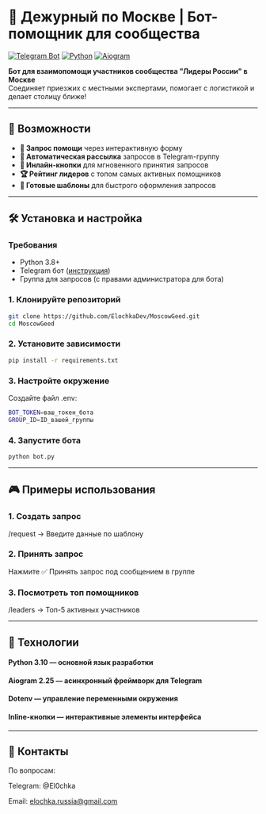 # 🚀 Дежурный по Москве | Бот-помощник для сообщества

[![Telegram Bot](https://img.shields.io/badge/Telegram-Bot-blue.svg)](https://core.telegram.org/bots)
[![Python](https://img.shields.io/badge/Python-3.8%2B-yellowgreen)](https://www.python.org/)
[![Aiogram](https://img.shields.io/badge/Aiogram-2.25.1-9cf)](https://docs.aiogram.dev/)

**Бот для взаимопомощи участников сообщества "Лидеры России" в Москве**  
Соединяет приезжих с местными экспертами, помогает с логистикой и делает столицу ближе!

---

## 🌟 Возможности

- **📨 Запрос помощи** через интерактивную форму  
- **📢 Автоматическая рассылка** запросов в Telegram-группу  
- **🔄 Инлайн-кнопки** для мгновенного принятия запросов  
- **🏆 Рейтинг лидеров** с топом самых активных помощников  
- **📌 Готовые шаблоны** для быстрого оформления запросов  


---

## 🛠 Установка и настройка

### Требования
- Python 3.8+
- Telegram бот ([инструкция](https://core.telegram.org/bots#6-botfather))
- Группа для запросов (с правами администратора для бота)

### 1. Клонируйте репозиторий
```bash
git clone https://github.com/ElochkaDev/MoscowGeed.git
cd MoscowGeed
```

### 2. Установите зависимости
```bash
pip install -r requirements.txt
```

### 3. Настройте окружение
Создайте файл .env:
```bash
BOT_TOKEN=ваш_токен_бота
GROUP_ID=ID_вашей_группы
```

### 4. Запустите бота
```bash
python bot.py
```

---

## 🎮 Примеры использования

### 1. Создать запрос
/request → Введите данные по шаблону

### 2. Принять запрос
Нажмите ✅ Принять запрос под сообщением в группе

### 3. Посмотреть топ помощников
/leaders → Топ-5 активных участников

---

## 🧰 Технологии

#### Python 3.10 — основной язык разработки
#### Aiogram 2.25 — асинхронный фреймворк для Telegram
#### Dotenv — управление переменными окружения
#### Inline-кнопки — интерактивные элементы интерфейса

---

## 🤝 Контакты
По вопросам:

Telegram: @El0chka

Email: elochka.russia@gmail.com
